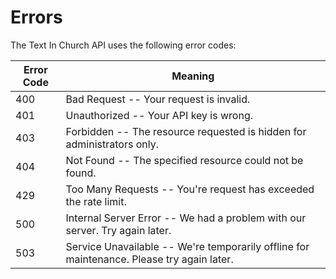 # Errors

The Text In Church API uses the following error codes:


Error Code | Meaning
---------- | -------
400 | Bad Request -- Your request is invalid.
401 | Unauthorized -- Your API key is wrong.
403 | Forbidden -- The resource requested is hidden for administrators only.
404 | Not Found -- The specified resource could not be found.
429 | Too Many Requests -- You're request has exceeded the rate limit.
500 | Internal Server Error -- We had a problem with our server. Try again later.
503 | Service Unavailable -- We're temporarily offline for maintenance. Please try again later.
